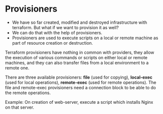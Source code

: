 # Provisioners

* We have so far created, modified and destroyed infrastructure with terraform. But what if we want to provision it as well?
* We can do that with the help of provisioners.
* Provisioners are used to execute scripts on a local or remote machine as part of resource creation or destruction.

Terraform provisioners have nothing in common with providers, they allow the execution of various commands or scripts on either local or remote machines, and they can also transfer files from a local environment to a remote one. 

There are three available provisioners:
**file** (used for copying), **local-exec** (used for local operations), **remote-exec** (used for remote operations). 
The file and remote-exec provisioners need a connection block to be able to do the remote operations.

Example:
On creation of web-server, execute a script which installs Nginx on that server.
